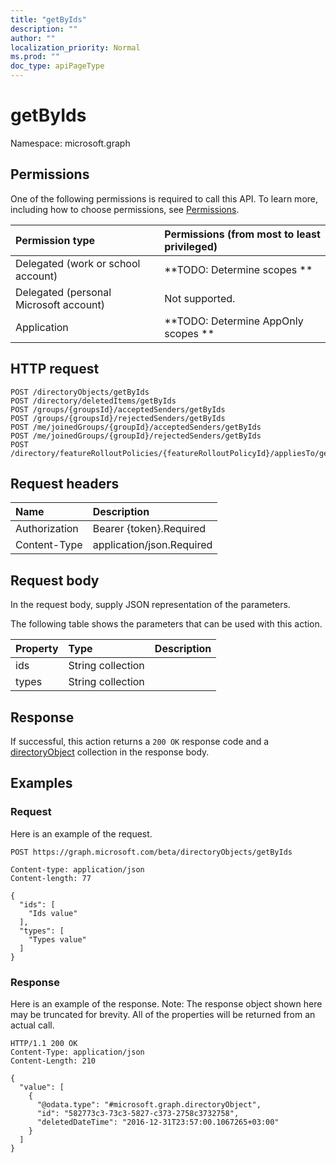 ```yaml
---
title: "getByIds"
description: ""
author: ""
localization_priority: Normal
ms.prod: ""
doc_type: apiPageType
---
```


# getByIds

Namespace: microsoft.graph



## Permissions
One of the following permissions is required to call this API. To learn more, including how to choose permissions, see [Permissions](/concepts/permissions-reference.md).

|Permission type|Permissions (from most to least privileged)|
|:---|:---|
|Delegated (work or school account)|**TODO: Determine scopes **|
|Delegated (personal Microsoft account)|Not supported.|
|Application|**TODO: Determine AppOnly scopes **|

## HTTP request
<!-- {
  "blockType": "ignored"
}
-->
``` http
POST /directoryObjects/getByIds
POST /directory/deletedItems/getByIds
POST /groups/{groupsId}/acceptedSenders/getByIds
POST /groups/{groupsId}/rejectedSenders/getByIds
POST /me/joinedGroups/{groupId}/acceptedSenders/getByIds
POST /me/joinedGroups/{groupId}/rejectedSenders/getByIds
POST /directory/featureRolloutPolicies/{featureRolloutPolicyId}/appliesTo/getByIds
```

## Request headers
|Name|Description|
|:---|:---|
|Authorization|Bearer {token}.Required|
|Content-Type|application/json.Required|

## Request body
In the request body, supply JSON representation of the parameters.

The following table shows the parameters that can be used with this action.

|Property|Type|Description|
|:---|:---|:---|
|ids|String collection||
|types|String collection||



## Response
If successful, this action returns a `200 OK` response code and a [directoryObject](../resources/directoryobject.md) collection in the response body.

## Examples

### Request
Here is an example of the request.
<!-- {
  "blockType": "request",
  "name": "directoryobject_getbyids"
}
-->
``` http
POST https://graph.microsoft.com/beta/directoryObjects/getByIds

Content-type: application/json
Content-length: 77

{
  "ids": [
    "Ids value"
  ],
  "types": [
    "Types value"
  ]
}
```

### Response
Here is an example of the response. Note: The response object shown here may be truncated for brevity. All of the properties will be returned from an actual call.
<!-- {
  "blockType": "response",
  "truncated": true,
  "@odata.type": "collection(microsoft.graph.directoryobject)"
}
-->
``` http
HTTP/1.1 200 OK
Content-Type: application/json
Content-Length: 210

{
  "value": [
    {
      "@odata.type": "#microsoft.graph.directoryObject",
      "id": "582773c3-73c3-5827-c373-2758c3732758",
      "deletedDateTime": "2016-12-31T23:57:00.1067265+03:00"
    }
  ]
}
```

